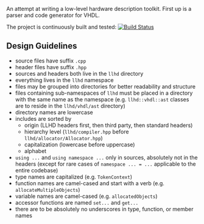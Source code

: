 An attempt at writing a low-level hardware description toolkit. First up is a
parser and code generator for VHDL.

The project is continuously built and tested: [![Build Status](https://travis-ci.org/fabianschuiki/llhd.svg?branch=master)](https://travis-ci.org/fabianschuiki/llhd)


## Design Guidelines

- source files have suffix `.cpp`
- header files have suffix `.hpp`
- sources and headers both live in the `llhd` directory
- everything lives in the `llhd` namespace
- files may be grouped into directories for better readability and structure
- files containing sub-namespaces of `llhd` must be placed in a directory with
  the same name as the namespace (e.g. `llhd::vhdl::ast` classes are to reside
  in the `llhd/vhdl/ast` directory)
- directory names are lowercase
- includes are sorted by
  - origin (LLHD headers first, then third party, then standard headers)
  - hierarchy level (`llhd/compiler.hpp` before `llhd/allocator/Allocator.hpp`)
  - capitalization (lowercase before uppercase)
  - alphabet
- `using ...` and `using namespace ...` only in sources, absolutely not in the
  headers (except for rare cases of `namespace ... = ...` applicable to the
  entire codebase)
- type names are capitalized (e.g. `TokenContext`)
- function names are camel-cased and start with a verb (e.g.
  `allocateMultipleObjects`)
- variable names are camel-cased (e.g. `allocatedObjects`)
- accessor functions are named `set...` and `get...`
- there are to be absolutely no underscores in type, function, or member names
